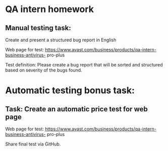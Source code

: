 # QA intern homework
## Manual testing task:
Create and present a structured bug report in English

Web page for test: https://www.avast.com/business/products/qa-intern-business-antivirus-
pro-plus

Test definition: Please create a bug report that will be sorted and structured based on
severity of the bugs found.


# Automatic testing bonus task:
## Task: Create an automatic price test for web page 
Web page for test: https://www.avast.com/business/products/qa-intern-business-antivirus-
pro-plus

Share final test via GitHub.
